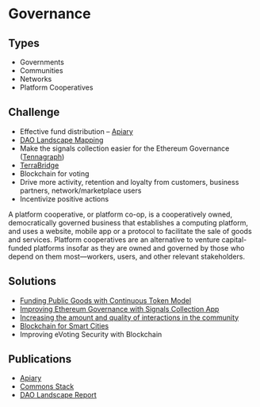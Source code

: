 # Governance

## Types

* Governments
* Communities
* Networks
* Platform Cooperatives

## Challenge

* Effective fund distribution – [Apiary](continuous-token-model-apiary.md)
* [DAO Landscape Mapping](https://mapping.daolandscape.today/)
* Make the signals collection easier for the Ethereum Governance \([Tennagraph](../../case-studies/tennagraph.md)\)
* [TerraBridge](../../solutions-for/fintech/extending-maker-dao-scalability-with-btc-collateral.md)
* Blockchain for voting
* Drive more activity, retention and loyalty from customers, business partners, network/marketplace users
* Incentivize positive actions

A platform cooperative, or platform co-op, is a cooperatively owned, democratically governed business that establishes a computing platform, and uses a website, mobile app or a protocol to facilitate the sale of goods and services. Platform cooperatives are an alternative to venture capital-funded platforms insofar as they are owned and governed by those who depend on them most—workers, users, and other relevant stakeholders.

## **Solutions**

* [Funding Public Goods with Continuous Token Model](continuous-token-model-apiary.md)
* [Improving Ethereum Governance with Signals Collection App](improving-ethereum-governance-with-signals-collection-app.md)
* [Increasing the amount and quality of interactions in the community](increasing-the-amount-and-quality-of-interactions-in-the-community.md)
* [Blockchain for Smart Cities]()
* Improving eVoting Security with Blockchain

## Publications

* [Apiary](continuous-token-model-apiary.md)
* [Commons Stack](https://commons-stack.gitbook.io/wiki/)
* [DAO Landscape Report](https://dao-landscape.gitbook.io/project/preliminary-research)

